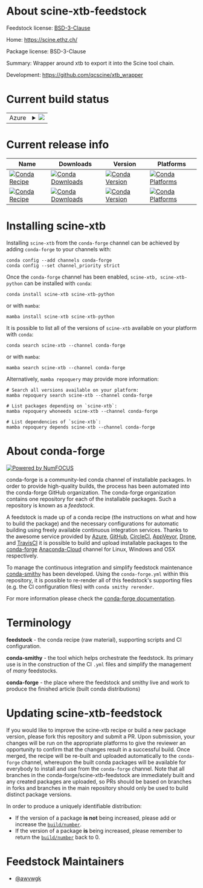 About scine-xtb-feedstock
=========================

Feedstock license: [BSD-3-Clause](https://github.com/conda-forge/scine-xtb-feedstock/blob/main/LICENSE.txt)

Home: https://scine.ethz.ch/

Package license: BSD-3-Clause

Summary: Wrapper around xtb to export it into the Scine tool chain.


Development: https://github.com/qcscine/xtb_wrapper

Current build status
====================


<table>
    
  <tr>
    <td>Azure</td>
    <td>
      <details>
        <summary>
          <a href="https://dev.azure.com/conda-forge/feedstock-builds/_build/latest?definitionId=16071&branchName=main">
            <img src="https://dev.azure.com/conda-forge/feedstock-builds/_apis/build/status/scine-xtb-feedstock?branchName=main">
          </a>
        </summary>
        <table>
          <thead><tr><th>Variant</th><th>Status</th></tr></thead>
          <tbody><tr>
              <td>linux_64</td>
              <td>
                <a href="https://dev.azure.com/conda-forge/feedstock-builds/_build/latest?definitionId=16071&branchName=main">
                  <img src="https://dev.azure.com/conda-forge/feedstock-builds/_apis/build/status/scine-xtb-feedstock?branchName=main&jobName=linux&configuration=linux%20linux_64_" alt="variant">
                </a>
              </td>
            </tr><tr>
              <td>linux_aarch64</td>
              <td>
                <a href="https://dev.azure.com/conda-forge/feedstock-builds/_build/latest?definitionId=16071&branchName=main">
                  <img src="https://dev.azure.com/conda-forge/feedstock-builds/_apis/build/status/scine-xtb-feedstock?branchName=main&jobName=linux&configuration=linux%20linux_aarch64_" alt="variant">
                </a>
              </td>
            </tr><tr>
              <td>linux_ppc64le</td>
              <td>
                <a href="https://dev.azure.com/conda-forge/feedstock-builds/_build/latest?definitionId=16071&branchName=main">
                  <img src="https://dev.azure.com/conda-forge/feedstock-builds/_apis/build/status/scine-xtb-feedstock?branchName=main&jobName=linux&configuration=linux%20linux_ppc64le_" alt="variant">
                </a>
              </td>
            </tr><tr>
              <td>osx_64</td>
              <td>
                <a href="https://dev.azure.com/conda-forge/feedstock-builds/_build/latest?definitionId=16071&branchName=main">
                  <img src="https://dev.azure.com/conda-forge/feedstock-builds/_apis/build/status/scine-xtb-feedstock?branchName=main&jobName=osx&configuration=osx%20osx_64_" alt="variant">
                </a>
              </td>
            </tr><tr>
              <td>osx_arm64</td>
              <td>
                <a href="https://dev.azure.com/conda-forge/feedstock-builds/_build/latest?definitionId=16071&branchName=main">
                  <img src="https://dev.azure.com/conda-forge/feedstock-builds/_apis/build/status/scine-xtb-feedstock?branchName=main&jobName=osx&configuration=osx%20osx_arm64_" alt="variant">
                </a>
              </td>
            </tr>
          </tbody>
        </table>
      </details>
    </td>
  </tr>
</table>

Current release info
====================

| Name | Downloads | Version | Platforms |
| --- | --- | --- | --- |
| [![Conda Recipe](https://img.shields.io/badge/recipe-scine--xtb-green.svg)](https://anaconda.org/conda-forge/scine-xtb) | [![Conda Downloads](https://img.shields.io/conda/dn/conda-forge/scine-xtb.svg)](https://anaconda.org/conda-forge/scine-xtb) | [![Conda Version](https://img.shields.io/conda/vn/conda-forge/scine-xtb.svg)](https://anaconda.org/conda-forge/scine-xtb) | [![Conda Platforms](https://img.shields.io/conda/pn/conda-forge/scine-xtb.svg)](https://anaconda.org/conda-forge/scine-xtb) |
| [![Conda Recipe](https://img.shields.io/badge/recipe-scine--xtb--python-green.svg)](https://anaconda.org/conda-forge/scine-xtb-python) | [![Conda Downloads](https://img.shields.io/conda/dn/conda-forge/scine-xtb-python.svg)](https://anaconda.org/conda-forge/scine-xtb-python) | [![Conda Version](https://img.shields.io/conda/vn/conda-forge/scine-xtb-python.svg)](https://anaconda.org/conda-forge/scine-xtb-python) | [![Conda Platforms](https://img.shields.io/conda/pn/conda-forge/scine-xtb-python.svg)](https://anaconda.org/conda-forge/scine-xtb-python) |

Installing scine-xtb
====================

Installing `scine-xtb` from the `conda-forge` channel can be achieved by adding `conda-forge` to your channels with:

```
conda config --add channels conda-forge
conda config --set channel_priority strict
```

Once the `conda-forge` channel has been enabled, `scine-xtb, scine-xtb-python` can be installed with `conda`:

```
conda install scine-xtb scine-xtb-python
```

or with `mamba`:

```
mamba install scine-xtb scine-xtb-python
```

It is possible to list all of the versions of `scine-xtb` available on your platform with `conda`:

```
conda search scine-xtb --channel conda-forge
```

or with `mamba`:

```
mamba search scine-xtb --channel conda-forge
```

Alternatively, `mamba repoquery` may provide more information:

```
# Search all versions available on your platform:
mamba repoquery search scine-xtb --channel conda-forge

# List packages depending on `scine-xtb`:
mamba repoquery whoneeds scine-xtb --channel conda-forge

# List dependencies of `scine-xtb`:
mamba repoquery depends scine-xtb --channel conda-forge
```


About conda-forge
=================

[![Powered by
NumFOCUS](https://img.shields.io/badge/powered%20by-NumFOCUS-orange.svg?style=flat&colorA=E1523D&colorB=007D8A)](https://numfocus.org)

conda-forge is a community-led conda channel of installable packages.
In order to provide high-quality builds, the process has been automated into the
conda-forge GitHub organization. The conda-forge organization contains one repository
for each of the installable packages. Such a repository is known as a *feedstock*.

A feedstock is made up of a conda recipe (the instructions on what and how to build
the package) and the necessary configurations for automatic building using freely
available continuous integration services. Thanks to the awesome service provided by
[Azure](https://azure.microsoft.com/en-us/services/devops/), [GitHub](https://github.com/),
[CircleCI](https://circleci.com/), [AppVeyor](https://www.appveyor.com/),
[Drone](https://cloud.drone.io/welcome), and [TravisCI](https://travis-ci.com/)
it is possible to build and upload installable packages to the
[conda-forge](https://anaconda.org/conda-forge) [Anaconda-Cloud](https://anaconda.org/)
channel for Linux, Windows and OSX respectively.

To manage the continuous integration and simplify feedstock maintenance
[conda-smithy](https://github.com/conda-forge/conda-smithy) has been developed.
Using the ``conda-forge.yml`` within this repository, it is possible to re-render all of
this feedstock's supporting files (e.g. the CI configuration files) with ``conda smithy rerender``.

For more information please check the [conda-forge documentation](https://conda-forge.org/docs/).

Terminology
===========

**feedstock** - the conda recipe (raw material), supporting scripts and CI configuration.

**conda-smithy** - the tool which helps orchestrate the feedstock.
                   Its primary use is in the construction of the CI ``.yml`` files
                   and simplify the management of *many* feedstocks.

**conda-forge** - the place where the feedstock and smithy live and work to
                  produce the finished article (built conda distributions)


Updating scine-xtb-feedstock
============================

If you would like to improve the scine-xtb recipe or build a new
package version, please fork this repository and submit a PR. Upon submission,
your changes will be run on the appropriate platforms to give the reviewer an
opportunity to confirm that the changes result in a successful build. Once
merged, the recipe will be re-built and uploaded automatically to the
`conda-forge` channel, whereupon the built conda packages will be available for
everybody to install and use from the `conda-forge` channel.
Note that all branches in the conda-forge/scine-xtb-feedstock are
immediately built and any created packages are uploaded, so PRs should be based
on branches in forks and branches in the main repository should only be used to
build distinct package versions.

In order to produce a uniquely identifiable distribution:
 * If the version of a package **is not** being increased, please add or increase
   the [``build/number``](https://docs.conda.io/projects/conda-build/en/latest/resources/define-metadata.html#build-number-and-string).
 * If the version of a package **is** being increased, please remember to return
   the [``build/number``](https://docs.conda.io/projects/conda-build/en/latest/resources/define-metadata.html#build-number-and-string)
   back to 0.

Feedstock Maintainers
=====================

* [@awvwgk](https://github.com/awvwgk/)

